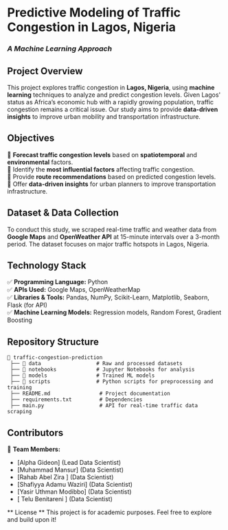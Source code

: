 
# **Predictive Modeling of Traffic Congestion in Lagos, Nigeria**  
### *A Machine Learning Approach*  

## **Project Overview**  
This project explores traffic congestion in **Lagos, Nigeria**, using **machine learning** techniques to analyze and predict congestion levels. Given Lagos' status as Africa’s economic hub with a rapidly growing population, traffic congestion remains a critical issue. Our study aims to provide **data-driven insights** to improve urban mobility and transportation infrastructure.  

## **Objectives**  
🔹 **Forecast traffic congestion levels** based on **spatiotemporal** and **environmental** factors.  
🔹 Identify the **most influential factors** affecting traffic congestion.  
🔹 Provide **route recommendations** based on predicted congestion levels.  
🔹 Offer **data-driven insights** for urban planners to improve transportation infrastructure.  

## **Dataset & Data Collection**  
To conduct this study, we scraped real-time traffic and weather data from **Google Maps** and **OpenWeather API** at 15-minute intervals over a 3-month period. The dataset focuses on major traffic hotspots in Lagos, Nigeria.  

## **Technology Stack**  
✅ **Programming Language:** Python  
✅ **APIs Used:** Google Maps, OpenWeatherMap  
✅ **Libraries & Tools:** Pandas, NumPy, Scikit-Learn, Matplotlib, Seaborn, Flask (for API)  
✅ **Machine Learning Models:** Regression models, Random Forest, Gradient Boosting  

## **Repository Structure**  
```
📂 traffic-congestion-prediction  
 ├── 📁 data                  # Raw and processed datasets  
 ├── 📁 notebooks             # Jupyter Notebooks for analysis  
 ├── 📁 models                # Trained ML models  
 ├── 📁 scripts               # Python scripts for preprocessing and training  
 ├── README.md                # Project documentation  
 ├── requirements.txt         # Dependencies  
 ├── main.py                  # API for real-time traffic data scraping  
```

## **Contributors**  
👥 **Team Members:**  
- [Alpha Gideon] (Lead Data Scientist)  
- [Muhammad Mansur] (Data Scientist)  
- [Rahab Abel Zira ] (Data Scientist)  
- [Shafiyya Adamu Waziri] (Data Scientist)
- [Yasir Uthman Modibbo] (Data Scientist)
- [ Telu Benitareni ] (Data Scientist)

** License ** 
This project is for academic purposes. Feel free to explore and build upon it!  

